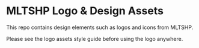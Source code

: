 # MLTSHP Logo & Design Assets

This repo contains design elements such as logos and icons from MLTSHP.

Please see the logo assets style guide before using the logo anywhere.
